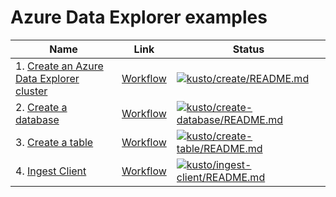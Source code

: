 # Azure Data Explorer examples

| Name | Link | Status
| ---- | ---- | ------
| 1. [Create an Azure Data Explorer cluster](create/README.md) | [Workflow](../.github/workflows/kusto_create_README_md.yml) | [![kusto/create/README.md](https://github.com/Azure-Samples/java-on-azure-examples/actions/workflows/kusto_create_README_md.yml/badge.svg)](https://github.com/Azure-Samples/java-on-azure-examples/actions/workflows/kusto_create_README_md.yml)
| 2. [Create a database](create-database/README.md) | [Workflow](../.github/workflows/kusto_create-database_README_md.yml) | [![kusto/create-database/README.md](https://github.com/Azure-Samples/java-on-azure-examples/actions/workflows/kusto_create-database_README_md.yml/badge.svg)](https://github.com/Azure-Samples/java-on-azure-examples/actions/workflows/kusto_create-database_README_md.yml)
| 3. [Create a table](create-table/README.md) | [Workflow](../.github/workflows/kusto_create-table_README_md.yml) | [![kusto/create-table/README.md](https://github.com/Azure-Samples/java-on-azure-examples/actions/workflows/kusto_create-table_README_md.yml/badge.svg)](https://github.com/Azure-Samples/java-on-azure-examples/actions/workflows/kusto_create-table_README_md.yml)
| 4. [Ingest Client](ingest-client/README.md) | [Workflow](../.github/workflows/kusto_ingest-client_README_md.yml) | [![kusto/ingest-client/README.md](https://github.com/Azure-Samples/java-on-azure-examples/actions/workflows/kusto_ingest-client_README_md.yml/badge.svg)](https://github.com/Azure-Samples/java-on-azure-examples/actions/workflows/kusto_ingest-client_README_md.yml)

<!-- workflow.run() 

  exit 0
  
  -->
